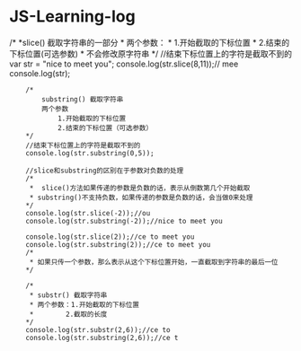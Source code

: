 # JS-Learning-log
/*
		 *slice() 截取字符串的一部分
		 * 两个参数：
		 * 1.开始截取的下标位置
		 * 2.结束的下标位置(可选参数)
		 * 不会修改原字符串
		*/
		//结束下标位置上的字符是截取不到的
		var str = "nice to meet you";
		console.log(str.slice(8,11));// mee
		console.log(str);
		
		/*
		 	substring() 截取字符串
		 	两个参数
		 		1.开始截取的下标位置
		 		2.结束的下标位置（可选参数）
		*/
		//结束下标位置上的字符是截取不到的
		console.log(str.substring(0,5));
		
		//slice和substring的区别在于参数对负数的处理
		/*
		 * 	slice()方法如果传递的参数是负数的话，表示从倒数第几个开始截取
		 * substring()不支持负数，如果传递的参数是负数的话，会当做0来处理
		*/
		console.log(str.slice(-2));//ou
		console.log(str.substring(-2));//nice to meet you
		
		console.log(str.slice(2));//ce to meet you
		console.log(str.substring(2));//ce to meet you
		/*
		 * 如果只传一个参数，那么表示从这个下标位置开始，一直截取到字符串的最后一位
		*/
		
		/*
		 * substr() 截取字符串
		 * 两个参数：1.开始截取的下标位置
		 * 		  2.截取的长度
		*/
		console.log(str.substr(2,6));//ce to
		console.log(str.substring(2,6));//ce t

